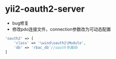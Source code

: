 yii2-oauth2-server
==================
* bug修复
* 修改pdo连接文件，connection参数改为可动态配置
```php
'oauth2' => [
    'class' => '\wind\oauth2\Module',
    'db' => 'rbac_db'//oauth专属db
]
```
